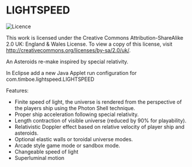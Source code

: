 LIGHTSPEED
======

![Licence][1]

This work is licensed under the Creative Commons Attribution-ShareAlike 2.0 UK: England & Wales License. To view a copy of this license, visit http://creativecommons.org/licenses/by-sa/2.0/uk/.

An Asteroids re-make inspired by special relativity. 

In Eclipse add a new Java Applet run configuration for com.timboe.lightspeed.LIGHTSPEED

Features:
   * Finite speed of light, the universe is rendered from the perspective of the players ship using the Photon Shell technique. 
   * Proper ship acceleration following special relativity.
   * Length contraction of visible universe (reduced by 90% for playability).
   * Relativistic Doppler effect based on relative velocity of player ship and asteroids.
   * Optional elastic walls or toroidal universe modes.
   * Arcade style game mode or sandbox mode.
   * Changeable speed of light
   * Superluminal motion
   
  [1]: http://i.creativecommons.org/l/by-sa/2.0/uk/88x31.png